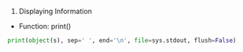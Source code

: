 1. Displaying Information
- Function: print()
```python
print(object(s), sep=' ', end='\n', file=sys.stdout, flush=False)
```